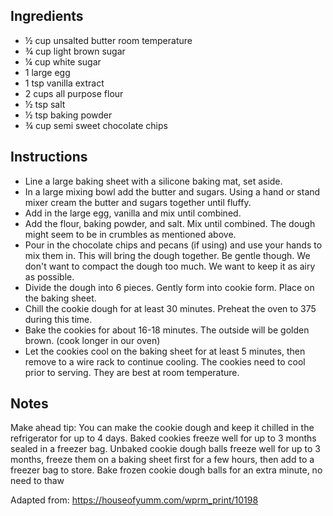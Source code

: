 ## Ingredients
 - ½ cup unsalted butter room temperature
 - ¾ cup light brown sugar
 - ¼ cup white sugar
 - 1 large egg
 - 1 tsp vanilla extract
 - 2 cups all purpose flour
 - ½ tsp salt
 - ½ tsp baking powder
 - ¾ cup semi sweet chocolate chips 

## Instructions
 - Line a large baking sheet with a silicone baking mat, set aside.
 - In a large mixing bowl add the butter and sugars. Using a hand or stand mixer cream the butter and sugars together until fluffy.
 - Add in the large egg, vanilla and mix until combined.
 - Add the flour, baking powder, and salt. Mix until combined. The dough might seem to be in crumbles as mentioned above.
 - Pour in the chocolate chips and pecans (if using) and use your hands to mix them in. This will bring the dough together. Be gentle though. We don't want to compact the dough too much. We want to keep it as airy as possible.
 - Divide the dough into 6 pieces. Gently form into cookie form. Place on the baking sheet.
 - Chill the cookie dough for at least 30 minutes. Preheat the oven to 375 during this time.
 - Bake the cookies for about 16-18 minutes. The outside will be golden brown. (cook longer in our oven)
 - Let the cookies cool on the baking sheet for at least 5 minutes, then remove to a wire rack to continue cooling. The cookies need to cool prior to serving. They are best at room temperature.

## Notes
Make ahead tip: You can make the cookie dough and keep it chilled in the refrigerator for up to 4 days. Baked cookies freeze well for up to 3 months sealed in a freezer bag.
Unbaked cookie dough balls freeze well for up to 3 months, freeze them on a baking sheet first for a few hours, then add to a freezer bag to store. Bake frozen cookie dough balls for an extra minute, no need to thaw

Adapted from:
https://houseofyumm.com/wprm_print/10198
